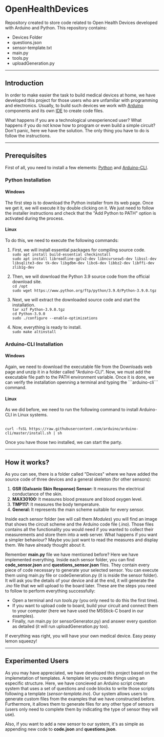 # OpenHealthDevices

Repository created to store code related to Open Health Devices developed with Arduino and Python. This repository contains:

<ul>
  <li>Devices Folder</li>
  <li>questions.json</li>
  <li>sensor-template.txt</li>
  <li>main.py</li>
  <li>tools.py</li>
  <li>uploadGeneration.py</li>
</ul>

<hr>

<h2>Introduction</h2>

In order to make easier the task to build medical devices at home, we have developed this project for those users who are unfamiliar with programming and electronics. Usually, to build such devices we work with <a href="https://www.arduino.cc/en/Guide/Introduction">Arduino</a> components and its own <a href="https://www.arduino.cc/en/Main/Software">IDE</a> to create code files. 

What happens if you are a technological unexperienced user? What happens if you do not know how to program or even build a simple circuit? Don't panic, here we have the solution. The only thing you have to do is follow the instructions. 

<hr>

<h2>Prerequisites</h2>

First of all, you need to install a few elements: <a href="https://www.python.org/downloads/">Python</a> and <a href="https://arduino.github.io/arduino-cli/installation/">Arduino-CLI</a>.

<h3>Python Installation</h3>

<h4>Windows</h4>
The first step is to download the Python installer from its web page. Once we get it, we will execute it by double clicking on it. We just need to follow the installer instructions and check that the "Add Python to PATH" option is activated during the process. 

<h4>Linux</h4>
To do this, we need to execute the following commands:

1) First, we will install essential packages for compiling source code.
<br>```sudo apt install build-essential checkinstall```
<br>```sudo apt install libreadline-gplv2-dev libncursesw5-dev libssl-dev libsqlite3-dev tk-dev libgdbm-dev libc6-dev libbz2-dev libffi-dev zlib1g-dev```

2) Then, we will download the Python 3.9 source code from the official download site. 
<br>```cd /opt``` 
<br>```sudo wget https://www.python.org/ftp/python/3.9.0/Python-3.9.0.tgz```

3) Next, we will extract the downloaded source code and start the installation.
<br>```tar xzf Python-3.9.0.tgz```
<br>```cd Python-3.9.0```
<br>```sudo ./configure --enable-optimizations```

4) Now, everything is ready to install.
<br>```sudo make altinstall```

<h3>Arduino-CLI Installation</h3>

<h4>Windows</h4>
Again, we need to download the executable file from the Downloads web page and unzip it in a folder called "Arduino-CLI". Now, we must add the executable file path to the PATH environment variable. Once it is done, we can verify the installation openning a terminal and typing the ```arduino-cli``` command. 

<h4>Linux</h4>
As we did before, we need to run the following command to install Arduino-CLI in Linux systems. 

<br>```curl -fsSL https://raw.githubusercontent.com/arduino/arduino-cli/master/install.sh | sh```

Once you have those two installed, we can start the party. 

<hr>

<h2>How it works?</h2>

As you can see, there is a folder called "Devices" where we have added the source code of three devices and a general skeleton (for other sensors):

<ol>
  <li><b>GSR (Galvanic Skin Response) Sensor:</b> It measures the electrical conductance of the skin.</li>
  <li><b>MAX30100: </b>It measures blood preasure and blood oxygen level.</li>
  <li><b>TMP117: </b>It measures the body temperature.</li>
  <li><b>General: </b>It represents the main scheme suitable for every sensor.</li>
</ol>

Inside each sensor folder (we will call them <i>Modules</i>) you will find an image that shows the circuit scheme and the Arduino code file (.ino). Those files contains all the functionality you would need if you wanted to collect their measurements and store them into a web server. What happens if you want a simpler behaviour? Maybe you just want to read the measures and display them. We have already thought about it. 

Remember <b>main.py</b> file we have mentioned before? Here we have implemented everything. Inside each sensor folder, you can find <b>code_sensor.json</b> and <b>questions_sensor.json</b> files. They contain every piece of code necessary to generate your selected sensor. You can execute them using main.py file or codeGeneration.py (it is inside the sensor folder). It will ask you the details of your device and at the end, it will generate the <i>.ino</i> file that we will upload to the board later. These are the steps you need to follow to perform everything successfully:

<ul>
  <li>Open a terminal and run <i>tools.py</i> (you only need to do this the first time).</li>
  <li>If you want to upload code to board, build your circuit and connect them to your computer (here we have used the M5Stick-C board in our examples).</li>
  <li>Finally, run main.py (or sensorGenerator.py) and answer every question as detailed (it will run uploadGeneration.py too).</li>
</ul>

If everything was right, you will have your own medical device. Easy peasy lemon squeezy!

<hr>

<h2>Experimented Users</h2>

As you may have appreciated, we have developed this project based on the implemetation of templates. A template let you create things using an especific structure. Here, we have concieved an Arduino script creator system that uses a set of questions and code blocks to write those scripts following a template (<i>sensor-template.ino</i>). Our system allows users to generate custom files from the examples that we have constructed before. Furthermore, it allows them to generate files for any other type of sensors (users only need to complete them by indicating the type of sensor they will use).

Also, if you want to add a new sensor to our system, it's as simple as appending new code to <b>code.json</b> and <b>questions.json</b>. 
